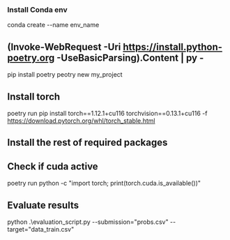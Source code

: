 ### Install Conda env

conda create --name env_name

## (Invoke-WebRequest -Uri https://install.python-poetry.org -UseBasicParsing).Content | py -

pip install poetry
peotry new my_project

## Install torch

poetry run pip install torch==1.12.1+cu116 torchvision==0.13.1+cu116 -f https://download.pytorch.org/whl/torch_stable.html

## Install the rest of required packages

## Check if cuda active

poetry run python -c "import torch; print(torch.cuda.is_available())"

## Evaluate results

python .\evaluation_script.py --submission="probs.csv" --target="data_train.csv"
